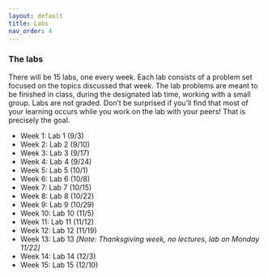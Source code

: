 ```yaml
---
layout: default 
title: Labs 
nav_order: 4
---
```


### The labs 

There will be 15 labs, one every week. Each lab consists of a problem set focused on the topics discussed that week. The lab problems are meant to be finished in class, during the designated lab time, working with a small group. Labs are not graded. Don’t be surprised if you’ll find that most of your learning occurs while you work on the lab with your peers! That is precisely the goal. 

* Week 1: Lab 1 (9/3)
* Week 2: Lab 2 (9/10)
* Week 3: Lab 3 (9/17) 
* Week 4: Lab 4 (9/24)
* Week 5: Lab 5 (10/1) 
* Week 6: Lab 6  (10/8)
* Week 7: Lab 7 (10/15)
* Week 8: Lab 8 (10/22)
* Week 9: Lab 9 (10/29) 
* Week 10: Lab 10 (11/5) 
* Week 11: Lab 11 (11/12)
* Week 12: Lab 12 (11/19)
* Week 13: Lab 13  _[Note: Thanksgiving week, no lectures, lab on Monday 11/22]_
* Week 14: Lab 14 (12/3)
* Week 15: Lab 15 (12/10)
